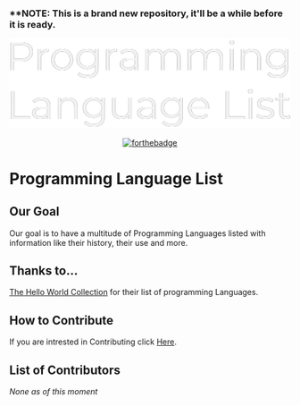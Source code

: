 ### ****NOTE:** This is a brand new repository, it'll be a while before it is ready.

<div align="center">
<img src="Resources/PLL-banner.png" alt="Programming Language List Banner">
  
  [![forthebadge](https://forthebadge.com/images/badges/made-with-markdown.svg)](https://forthebadge.com)

  </div>
  
# Programming Language List


## Our Goal
Our goal is to have a multitude of Programming Languages listed with information like their history, their use and more.

## Thanks to...
[The Hello World Collection](http://helloworldcollection.de/) for their list of programming Languages.

## How to Contribute
If you are intrested in Contributing click [Here](https://github.com/Maniacxxx/programming-language-list/blob/main/Contribute.md).

## List of Contributors
*None as of this moment*
